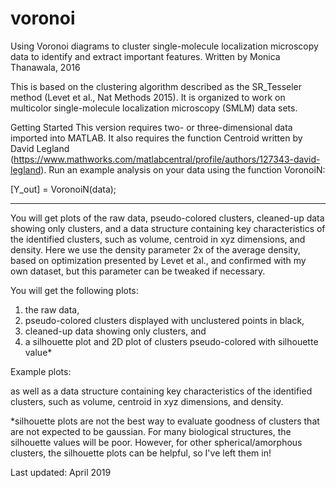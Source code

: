 # voronoi
Using Voronoi diagrams to cluster single-molecule localization microscopy data to identify and extract important features.
Written by Monica Thanawala, 2016

This is based on the clustering algorithm described as the SR_Tesseler method (Levet et al., Nat Methods 2015).
It is organized to work on multicolor single-molecule localization microscopy (SMLM) data sets.


Getting Started
This version requires two- or three-dimensional data imported into MATLAB. It also requires the function Centroid written by David Legland (https://www.mathworks.com/matlabcentral/profile/authors/127343-david-legland). 
Run an example analysis on your data using the function VoronoiN:

[Y_out] = VoronoiN(data);

_______
You will get plots of the raw data, pseudo-colored clusters, cleaned-up data showing only clusters, and a data structure containing key characteristics of the identified clusters, such as volume, centroid in xyz dimensions, and density.
Here we use the density parameter 2x of the average density, based on optimization presented by Levet et al., and confirmed with my own dataset, but this parameter can be tweaked if necessary.

You will get the following plots:
1. the raw data, 
2. pseudo-colored clusters displayed with unclustered points in black, 
3. cleaned-up data showing only clusters, and
4. a silhouette plot and 2D plot of clusters pseudo-colored with silhouette value*

Example plots:


as well as a data structure containing key characteristics of the identified clusters, such as volume, centroid in xyz dimensions, and density. 


*silhouette plots are not the best way to evaluate goodness of clusters that are not expected to be gaussian. For many biological structures, the silhouette values will be poor. However, for other spherical/amorphous clusters, the silhouette plots can be helpful, so I've left them in!

Last updated: April 2019
